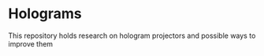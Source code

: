 # Holograms
This repository holds research on hologram projectors and possible ways to improve them
